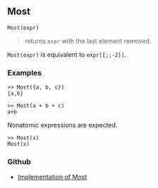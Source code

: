 ## Most

```
Most(expr)
```

> returns `expr` with the last element removed.

`Most(expr)` is equivalent to `expr[[;;-2]]`.

### Examples

```
>> Most({a, b, c})
{a,b}
 
>> Most(a + b + c)
a+b
```

Nonatomic expressions are expected.

```
>> Most(x) 
Most(x)
```

### Github

* [Implementation of Most](https://github.com/axkr/symja_android_library/blob/master/symja_android_library/matheclipse-core/src/main/java/org/matheclipse/core/builtin/ListFunctions.java#L4088) 
